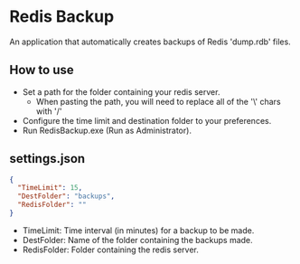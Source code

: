 # Redis Backup
An application that automatically creates backups of Redis 'dump.rdb' files.

## How to use
* Set a path for the folder containing your redis server.
  * When pasting the path, you will need to replace all of the '\\' chars with '/'
* Configure the time limit and destination folder to your preferences.
* Run RedisBackup.exe (Run as Administrator).

## settings.json
```json
{
  "TimeLimit": 15,
  "DestFolder": "backups",
  "RedisFolder": ""
}
```
* TimeLimit: Time interval (in minutes) for a backup to be made.
* DestFolder: Name of the folder containing the backups made.
* RedisFolder: Folder containing the redis server.
